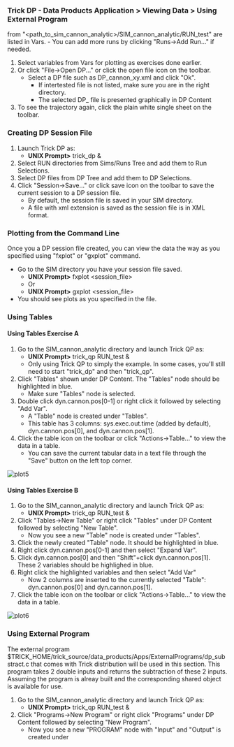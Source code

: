 ### Trick DP - Data Products Application > Viewing Data > Using External Program

 from "<path_to_sim_cannon_analytic>/SIM_cannon_analytic/RUN_test" are listed in Vars.
        - You can add more runs by clicking "Runs->Add Run..." if needed.
1. Select variables from Vars for plotting as exercises done earlier.
1. Or click "File->Open DP..." or click the open file icon on the toolbar.
    - Select a DP file such as DP_cannon_xy.xml and click "Ok".
        - If intertested file is not listed, make sure you are in the right directory.
        - The selected DP_ file is presented graphically in DP Content
1. To see the trajectory again, click the plain white single sheet on the toolbar.

### Creating DP Session File

1. Launch Trick DP as:
    - <b>UNIX Prompt></b> trick_dp &
1. Select RUN directories from Sims/Runs Tree and add them to Run Selections.
1. Select DP files from DP Tree and add them to DP Selections.
1. Click "Session->Save..." or click save icon on the toolbar to save the current session to a DP session file.
    - By default, the session file is saved in your SIM directory.
    - A file with xml extension is saved as the session file is in XML format.


### Plotting from the Command Line
Once you a DP session file created, you can view the data the way as you specified using "fxplot" or "gxplot" command.
- Go to the SIM directory you have your session file saved.
    - <b>UNIX Prompt></b> fxplot <session_file>
    - Or
    - <b>UNIX Prompt></b> gxplot <session_file>
- You should see plots as you specified in the file.


### Using Tables

#### Using Tables Exercise A

1. Go to the SIM_cannon_analytic directory and launch Trick QP as:
    - <b>UNIX Prompt></b> trick_qp RUN_test &
    - Only using Trick QP to simply the example. In some cases, you'll still need to start "trick_dp" and then "trick_qp".
1. Click "Tables" shown under DP Content. The "Tables" node should be highlighted in blue.
    - Make sure "Tables" node is selected.
1. Double click dyn.cannon.pos[0-1] or right click it followed by selecting "Add Var".
    - A "Table" node is created under "Tables".
    - This table has 3 columns: sys.exec.out.time (added by default), dyn.cannon.pos[0], and dyn.cannon.pos[1].
1. Click the table icon on the toolbar or click "Actions->Table..." to view the data in a table.
    - You can save the current tabular data in a text file through the "Save" button on the left top corner.

![plot5](images/plot5.jpg)

#### Using Tables Exercise B

1. Go to the SIM_cannon_analytic directory and launch Trick QP as:
    - <b>UNIX Prompt></b> trick_qp RUN_test &
1. Click "Tables->New Table" or right click "Tables" under DP Content followed by selecting "New Table".
    - Now you see a new "Table" node is created under "Tables".
1. Click the newly created "Table" node. It should be highlighted in blue.
1. Right click dyn.cannon.pos[0-1] and then select "Expand Var".
1. Click dyn.cannon.pos[0] and then "Shift"+click dyn.cannon.pos[1]. These 2 variables should be highlighed in blue.
1. Right click the highlighted variables and then select "Add Var"
    - Now 2 columns are inserted to the currently selected "Table": dyn.cannon.pos[0] and dyn.cannon.pos[1].
1. Click the table icon on the toolbar or click "Actions->Table..." to view the data in a table.

![plot6](images/plot6.jpg)

### Using External Program

The external program $TRICK_HOME/trick_source/data_products/Apps/ExternalPrograms/dp_substract.c that comes with Trick distribution will be used in this section. This program takes 2 double inputs and returns the subtraction of these 2 inputs. Assuming the program is alreay built and the corresponding shared object is available for use.

1. Go to the SIM_cannon_analytic directory and launch Trick QP as:
    - <b>UNIX Prompt></b> trick_qp RUN_test &
1. Click "Programs->New Program" or right click "Programs" under DP Content followed by selecting "New Program".
    - Now you see a new "PROGRAM" node with "Input" and "Output" is created under
